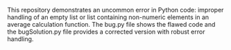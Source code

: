 This repository demonstrates an uncommon error in Python code: improper handling of an empty list or list containing non-numeric elements in an average calculation function. The bug.py file shows the flawed code and the bugSolution.py file provides a corrected version with robust error handling.